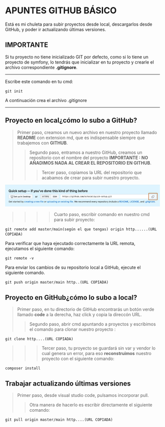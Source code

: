 # APUNTES GITHUB BÁSICO

Está es mi chuleta para subir proyectos desde local, descargarlos desde GitHub, y poder ir actualizando  últimas versiones.

## IMPORTANTE

Si tu proyecto no tiene inicializado GIT por defecto, como si lo tiene un proyecto de symfony, lo tendrás que inicializar en tu proyecto y crearle el archivo correspondiente **.gitignore**.

***

Escribe este comando en tu cmd:

```shell
git init
```

A continuación crea el archivo .gitignore

***

## Proyecto en local¿cómo lo subo a GitHub?

> Primer paso, creamos un nuevo archivo en nuestro proyecto llamado **README** con extension md, que es indispensable siempre que trabajemos con **GITHUB**.
>> Segundo paso, entramos a nuestro GitHub, creamos un repositorio con el nombre del proyecto **IMPORTANTE : NO AÑADIMOS NADA AL CREAR EL REPOSITORIO EN GITHUB**.
>>> Tercer paso, copiamos la URL del repositorio que acabamos de crear para subir nuestro proyecto.

![Texto alternativo](img/copiar%20URL.png "Texto de hover")

>>>> Cuarto paso, escribir comando en nuestro cmd para subir proyecto:

```shell
git remote add master/main(según el que tengas) origin http......(URL COPIADA)
```

 Para verificar que haya ejecutado correctamente la URL remota, ejecutamos el siguiente comando:

```shell
git remote -v
```

 Para enviar los cambios de su repositorio local a GitHub, ejecute el siguiente comando.

```shell
git push origin master/main http..(URL COPIADA)

```

## Proyecto en GitHub¿cómo lo subo a local?

> Primer paso, en tu directorio de GitHub encontrarás un botón verde llamado **code** a la derecha, haz click y copia la direccón URL.
>> Segundo paso, abrir cmd apuntando a proyectos y escribimos el comando para clonar nuestro proyecto :

```shell
git clone http....(URL COPIADA)
```

>>> Tercer paso, tu proyecto se guardará sin var y vendor lo cual genera un error, para eso **reconstruimos** nuestro proyecto con el siguiente comando:

```shell
composer install
```

## Trabajar actualizando últimas versiones

>Primer paso, desde visual studio code, pulsamos incorporar pull.
>>Otra manera de hacerlo es escribir directamente el siguiente comando:

```shell
git pull origin master/main http....(URL COPIADA)
```